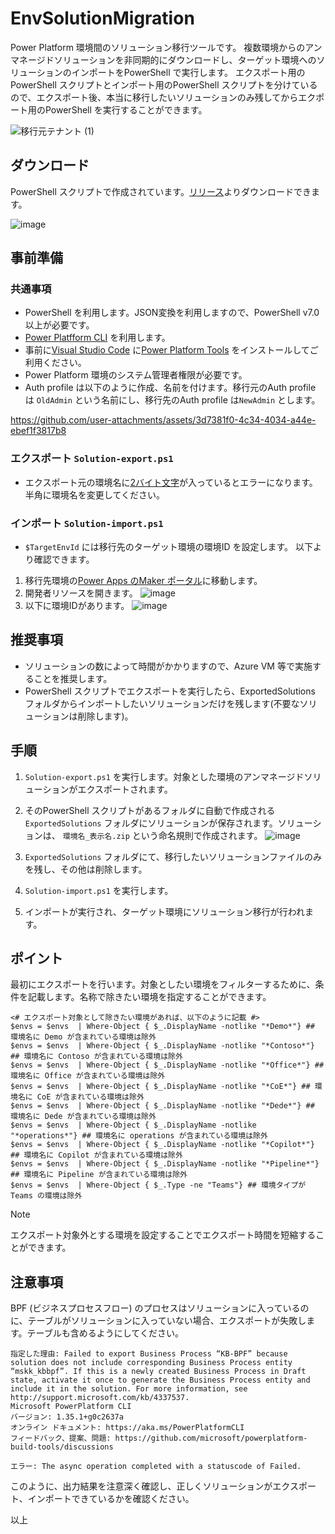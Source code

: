 # EnvSolutionMigration
Power Platform 環境間のソリューション移行ツールです。
複数環境からのアンマネージドソリューションを非同期的にダウンロードし、ターゲット環境へのソリューションのインポートをPowerShell で実行します。
エクスポート用のPowerShell スクリプトとインポート用のPowerShell スクリプトを分けているので、エクスポート後、本当に移行したいソリューションのみ残してからエクポート用のPowerShell を実行することができます。

![移行元テナント (1)](https://github.com/user-attachments/assets/b796dd76-c4ef-43a3-8014-1b19226cecbd)


## ダウンロード
PowerShell スクリプトで作成されています。[リリース](https://github.com/geekfujiwara/EnvSolutionMigration/releases)よりダウンロードできます。

![image](https://github.com/user-attachments/assets/c2c0caf9-6ca9-4233-a3bd-36e6c4ddfba2)

## 事前準備

### 共通事項
* PowerShell を利用します。JSON変換を利用しますので、PowerShell v7.0以上が必要です。
* [Power Platfform CLI](https://learn.microsoft.com/ja-jp/power-platform/developer/cli/introduction?tabs=windows) を利用します。
* 事前に[Visual Studio Code](https://code.visualstudio.com/) に[Power Platform Tools](https://learn.microsoft.com/ja-jp/power-apps/developer/data-platform/tools/devtools-install) をインストールしてご利用ください。
* Power Platform 環境のシステム管理者権限が必要です。
* Auth profile は以下のように作成、名前を付けます。移行元のAuth profile は `OldAdmin` という名前にし、移行先のAuth profile は`NewAdmin` とします。

https://github.com/user-attachments/assets/3d7381f0-4c34-4034-a44e-ebef1f3817b8

### エクスポート `Solution-export.ps1`
* エクスポート元の環境名に[2バイト文字](https://kotobank.jp/word/2%E3%81%B0%E3%81%84%E3%81%A8%E6%96%87%E5%AD%97-3215469)が入っているとエラーになります。半角に環境名を変更してください。



### インポート `Solution-import.ps1`
* `$TargetEnvId` には移行先のターゲット環境の環境ID を設定します。 以下より確認できます。
1. 移行先環境の[Power Apps のMaker ポータル](https://make.powerapps.com/)に移動します。
2. 開発者リソースを開きます。 ![image](https://github.com/user-attachments/assets/a922e7cc-9c90-484e-926a-196561d71817)
3. 以下に環境IDがあります。 ![image](https://github.com/user-attachments/assets/cb98e4ad-4bb3-440e-b825-ab11e63dfaa3)


## 推奨事項

* ソリューションの数によって時間がかかりますので、Azure VM 等で実施することを推奨します。
* PowerShell スクリプトでエクスポートを実行したら、ExportedSolutions フォルダからインポートしたいソリューションだけを残します(不要なソリューションは削除します)。

## 手順

1. `Solution-export.ps1` を実行します。対象とした環境のアンマネージドソリューションがエクスポートされます。
2. そのPowerShell スクリプトがあるフォルダに自動で作成される `ExportedSolutions` フォルダにソリューションが保存されます。ソリューションは、 `環境名_表示名.zip` という命名規則で作成されます。 ![image](https://github.com/user-attachments/assets/7656fa94-c61d-4ba3-a76c-86070079d553)

3. `ExportedSolutions` フォルダにて、移行したいソリューションファイルのみを残し、その他は削除します。
4. `Solution-import.ps1` を実行します。
5.  インポートが実行され、ターゲット環境にソリューション移行が行われます。


## ポイント
最初にエクスポートを行います。対象としたい環境をフィルターするために、条件を記載します。名称で除きたい環境を指定することができます。

```
<# エクスポート対象として除きたい環境があれば、以下のように記載 #>
$envs = $envs  | Where-Object { $_.DisplayName -notlike "*Demo*"} ## 環境名に Demo が含まれている環境は除外
$envs = $envs  | Where-Object { $_.DisplayName -notlike "*Contoso*"} ## 環境名に Contoso が含まれている環境は除外
$envs = $envs  | Where-Object { $_.DisplayName -notlike "*Office*"} ## 環境名に Office が含まれている環境は除外
$envs = $envs  | Where-Object { $_.DisplayName -notlike "*CoE*"} ## 環境名に CoE が含まれている環境は除外
$envs = $envs  | Where-Object { $_.DisplayName -notlike "*Dede*"} ## 環境名に Dede が含まれている環境は除外
$envs = $envs  | Where-Object { $_.DisplayName -notlike "*operations*"} ## 環境名に operations が含まれている環境は除外
$envs = $envs  | Where-Object { $_.DisplayName -notlike "*Copilot*"} ## 環境名に Copilot が含まれている環境は除外
$envs = $envs  | Where-Object { $_.DisplayName -notlike "*Pipeline*"} ## 環境名に Pipeline が含まれている環境は除外
$envs = $envs  | Where-Object { $_.Type -ne "Teams"} ## 環境タイプが Teams の環境は除外
```
> [!Note]
> エクスポート対象外とする環境を設定することでエクスポート時間を短縮することができます。

## 注意事項
BPF (ビジネスプロセスフロー) のプロセスはソリューションに入っているのに、テーブルがソリューションに入っていない場合、エクスポートが失敗します。テーブルも含めるようにしてください。
```
指定した理由: Failed to export Business Process “KB-BPF” because solution does not include corresponding Business Process entity “mskk_kbbpf”. If this is a newly created Business Process in Draft state, activate it once to generate the Business Process entity and include it in the solution. For more information, see http://support.microsoft.com/kb/4337537.
Microsoft PowerPlatform CLI
バージョン: 1.35.1+g0c2637a
オンライン ドキュメント: https://aka.ms/PowerPlatformCLI
フィードバック、提案、問題: https://github.com/microsoft/powerplatform-build-tools/discussions

エラー: The async operation completed with a statuscode of Failed.
```

このように、出力結果を注意深く確認し、正しくソリューションがエクスポート、インポートできているかを確認ください。

以上





